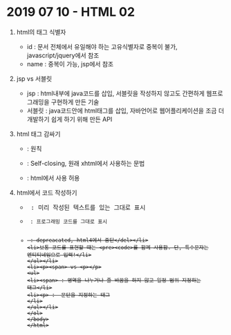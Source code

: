 # 2019 07 10 - HTML 02

1. html의 태그 식별자
    - id : 문서 전체에서 유일해야 하는 고유식별자로 중복이 불가, javascript/jquery에서 참조
    - name :  중복이 가능, jsp에서 참조

2. jsp vs 서블릿
    - jsp : html내부에 java코드를 삽입, 서블릿을 작성하지 않고도 간편하게 웹프로그래밍을 구현하게 만든 기술
    - 서블릿 : java코드안에 html태그를 삽입, 자바언어로 웹어플리케이션을 조금 더 개발하기 쉽게 하기 위해 만든 API

3. html 태그 감싸기
    - <p></p> : 원칙
    - <p/>: Self-closing, 원래 xhtml에서 사용하는 문법
    - <p> : html에서 사용 허용

4. html에서 코드 작성하기
    - <pre> : 미리 작성된 텍스트를 있는 그대로 표시
    - <code> : 프로그래밍 코드를 그대로 표시
    - ~~<xmp> : depreacated, html4에서 중단~~
    - 보통 코드를 표현할 때는 <pre><code>를 함께 사용함. 단, 특수문자는 엔티티네임으로 입력!

5. <span> vs <p>
    - <span> : 영역을 나누거나 줄 바꿈을 하지 않고 일정 범위 지정하는 태그
    - <p> :  문단을 지정하는 태그
